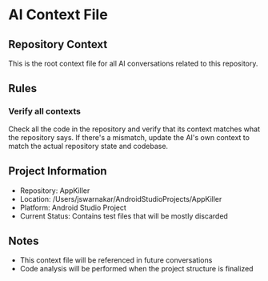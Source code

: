 # AI Context File

## Repository Context
This is the root context file for all AI conversations related to this repository.

## Rules

### Verify all contexts
Check all the code in the repository and verify that its context matches what the repository says. If there's a mismatch, update the AI's own context to match the actual repository state and codebase.

## Project Information
- Repository: AppKiller
- Location: /Users/jswarnakar/AndroidStudioProjects/AppKiller
- Platform: Android Studio Project
- Current Status: Contains test files that will be mostly discarded

## Notes
- This context file will be referenced in future conversations
- Code analysis will be performed when the project structure is finalized
